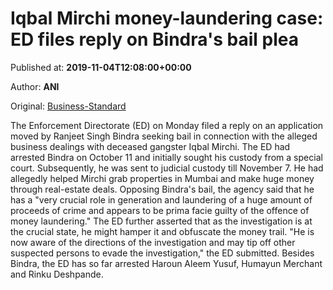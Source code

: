 
# Iqbal Mirchi money-laundering case: ED files reply on Bindra's bail plea

Published at: **2019-11-04T12:08:00+00:00**

Author: **ANI**

Original: [Business-Standard](https://www.business-standard.com/article/news-ani/ed-files-reply-on-bindra-s-bail-plea-in-iqbal-mirchi-money-laundering-case-119110401085_1.html)

The Enforcement Directorate (ED) on Monday filed a reply on an application moved by Ranjeet Singh Bindra seeking bail in connection with the alleged business dealings with deceased gangster Iqbal Mirchi.
The ED had arrested Bindra on October 11 and initially sought his custody from a special court. Subsequently, he was sent to judicial custody till November 7. He had allegedly helped Mirchi grab properties in Mumbai and make huge money through real-estate deals.
Opposing Bindra's bail, the agency said that he has a "very crucial role in generation and laundering of a huge amount of proceeds of crime and appears to be prima facie guilty of the offence of money laundering."
The ED further asserted that as the investigation is at the crucial state, he might hamper it and obfuscate the money trail.
"He is now aware of the directions of the investigation and may tip off other suspected persons to evade the investigation," the ED submitted.
Besides Bindra, the ED has so far arrested Haroun Aleem Yusuf, Humayun Merchant and Rinku Deshpande.

